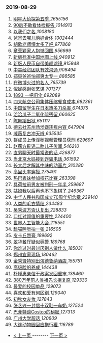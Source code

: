 ### 2019-08-29 
1. [ 明星大侦探第五季 ](https://s.weibo.com/weibo?q=%23%E6%98%8E%E6%98%9F%E5%A4%A7%E4%BE%A6%E6%8E%A2%E7%AC%AC%E4%BA%94%E5%AD%A3%23&Refer=top) *2655156*
1. [ 90后不敢看体检报告 ](https://s.weibo.com/weibo?q=%2390%E5%90%8E%E4%B8%8D%E6%95%A2%E7%9C%8B%E4%BD%93%E6%A3%80%E6%8A%A5%E5%91%8A%23&Refer=top) *1014913*
1. [ 以我们之名 ](https://s.weibo.com/weibo?q=%23%E4%BB%A5%E6%88%91%E4%BB%AC%E4%B9%8B%E5%90%8D%23&topic_ad=1&Refer=top) *1008180*
1. [ 爸爸去哪儿萌娃合体 ](https://s.weibo.com/weibo?q=%23%E7%88%B8%E7%88%B8%E5%8E%BB%E5%93%AA%E5%84%BF%E8%90%8C%E5%A8%83%E5%90%88%E4%BD%93%23&Refer=top) *1002444*
1. [ 胡歌老师懂太多了吧 ](https://s.weibo.com/weibo?q=%23%E8%83%A1%E6%AD%8C%E8%80%81%E5%B8%88%E6%87%82%E5%A4%AA%E5%A4%9A%E4%BA%86%E5%90%A7%23&Refer=top) *977868*
1. [ 章莹颖家人抱憾回国 ](https://s.weibo.com/weibo?q=%23%E7%AB%A0%E8%8E%B9%E9%A2%96%E5%AE%B6%E4%BA%BA%E6%8A%B1%E6%86%BE%E5%9B%9E%E5%9B%BD%23&Refer=top) *956999*
1. [ 新版标准中国地图上线 ](https://s.weibo.com/weibo?q=%E6%96%B0%E7%89%88%E6%A0%87%E5%87%86%E4%B8%AD%E5%9B%BD%E5%9C%B0%E5%9B%BE%E4%B8%8A%E7%BA%BF&Refer=top) *940912*
1. [ 新版人民币自带美颜滤镜 ](https://s.weibo.com/weibo?q=%23%E6%96%B0%E7%89%88%E4%BA%BA%E6%B0%91%E5%B8%81%E8%87%AA%E5%B8%A6%E7%BE%8E%E9%A2%9C%E6%BB%A4%E9%95%9C%23&Refer=top) *915948*
1. [ 中美经贸团队有效沟通 ](https://s.weibo.com/weibo?q=%E4%B8%AD%E7%BE%8E%E7%BB%8F%E8%B4%B8%E5%9B%A2%E9%98%9F%E6%9C%89%E6%95%88%E6%B2%9F%E9%80%9A&Refer=top) *906494*
1. [ 郑爽爸爸怕郑爽太专一 ](https://s.weibo.com/weibo?q=%23%E9%83%91%E7%88%BD%E7%88%B8%E7%88%B8%E6%80%95%E9%83%91%E7%88%BD%E5%A4%AA%E4%B8%93%E4%B8%80%23&Refer=top) *886585*
1. [ 在微博火过的名人 ](https://s.weibo.com/weibo?q=%23%E5%9C%A8%E5%BE%AE%E5%8D%9A%E7%81%AB%E8%BF%87%E7%9A%84%E5%90%8D%E4%BA%BA%23&Refer=top) *765739*
1. [ 倪妮感谢张艺谋 ](https://s.weibo.com/weibo?q=%23%E5%80%AA%E5%A6%AE%E6%84%9F%E8%B0%A2%E5%BC%A0%E8%89%BA%E8%B0%8B%23&Refer=top) *701377*
1. [ 1893 一把旧伞 ](https://s.weibo.com/weibo?q=1893%20%E4%B8%80%E6%8A%8A%E6%97%A7%E4%BC%9E&Refer=top) *692089*
1. [ 四大航空公司集体压缩餐食成本 ](https://s.weibo.com/weibo?q=%23%E5%9B%9B%E5%A4%A7%E8%88%AA%E7%A9%BA%E5%85%AC%E5%8F%B8%E9%9B%86%E4%BD%93%E5%8E%8B%E7%BC%A9%E9%A4%90%E9%A3%9F%E6%88%90%E6%9C%AC%23&Refer=top) *682361*
1. [ 中国留学生在日本遭多刀杀害 ](https://s.weibo.com/weibo?q=%23%E4%B8%AD%E5%9B%BD%E7%95%99%E5%AD%A6%E7%94%9F%E5%9C%A8%E6%97%A5%E6%9C%AC%E9%81%AD%E5%A4%9A%E5%88%80%E6%9D%80%E5%AE%B3%23&Refer=top) *674375*
1. [ 洽洽瓜子二氧化硫残留 ](https://s.weibo.com/weibo?q=%23%E6%B4%BD%E6%B4%BD%E7%93%9C%E5%AD%90%E4%BA%8C%E6%B0%A7%E5%8C%96%E7%A1%AB%E6%AE%8B%E7%95%99%23&Refer=top) *660625*
1. [ 陈舞蹈出狱 ](https://s.weibo.com/weibo?q=%23%E9%99%88%E8%88%9E%E8%B9%88%E5%87%BA%E7%8B%B1%23&Refer=top) *651117*
1. [ 德云社苏州场涉嫌违规内容 ](https://s.weibo.com/weibo?q=%23%E5%BE%B7%E4%BA%91%E7%A4%BE%E8%8B%8F%E5%B7%9E%E5%9C%BA%E6%B6%89%E5%AB%8C%E8%BF%9D%E8%A7%84%E5%86%85%E5%AE%B9%23&Refer=top) *647904*
1. [ 戚薇复古冲天辫 ](https://s.weibo.com/weibo?q=%23%E6%88%9A%E8%96%87%E5%A4%8D%E5%8F%A4%E5%86%B2%E5%A4%A9%E8%BE%AB%23&Refer=top) *635535*
1. [ 群成员上传淫秽视频管理员获刑 ](https://s.weibo.com/weibo?q=%23%E7%BE%A4%E6%88%90%E5%91%98%E4%B8%8A%E4%BC%A0%E6%B7%AB%E7%A7%BD%E8%A7%86%E9%A2%91%E7%AE%A1%E7%90%86%E5%91%98%E8%8E%B7%E5%88%91%23&Refer=top) *629697*
1. [ 赵薇方辟谣二胎儿子传闻 ](https://s.weibo.com/weibo?q=%23%E8%B5%B5%E8%96%87%E6%96%B9%E8%BE%9F%E8%B0%A3%E4%BA%8C%E8%83%8E%E5%84%BF%E5%AD%90%E4%BC%A0%E9%97%BB%23&Refer=top) *546210*
1. [ 直男聊天时最常说的话 ](https://s.weibo.com/weibo?q=%23%E7%9B%B4%E7%94%B7%E8%81%8A%E5%A4%A9%E6%97%B6%E6%9C%80%E5%B8%B8%E8%AF%B4%E7%9A%84%E8%AF%9D%23&Refer=top) *426877*
1. [ 当北京大妈接到诈骗电话 ](https://s.weibo.com/weibo?q=%E5%BD%93%E5%8C%97%E4%BA%AC%E5%A4%A7%E5%A6%88%E6%8E%A5%E5%88%B0%E8%AF%88%E9%AA%97%E7%94%B5%E8%AF%9D&Refer=top) *361592*
1. [ 长大后才解其中味的动画片 ](https://s.weibo.com/weibo?q=%23%E9%95%BF%E5%A4%A7%E5%90%8E%E6%89%8D%E8%A7%A3%E5%85%B6%E4%B8%AD%E5%91%B3%E7%9A%84%E5%8A%A8%E7%94%BB%E7%89%87%23&Refer=top) *310280*
1. [ 高回头率穿搭 ](https://s.weibo.com/weibo?q=%23%E9%AB%98%E5%9B%9E%E5%A4%B4%E7%8E%87%E7%A9%BF%E6%90%AD%23&Refer=top) *275491*
1. [ 热巴表妹参加校花比赛 ](https://s.weibo.com/weibo?q=%23%E7%83%AD%E5%B7%B4%E8%A1%A8%E5%A6%B9%E5%8F%82%E5%8A%A0%E6%A0%A1%E8%8A%B1%E6%AF%94%E8%B5%9B%23&Refer=top) *263398*
1. [ 具荷拉前男友被判刑一年半 ](https://s.weibo.com/weibo?q=%23%E5%85%B7%E8%8D%B7%E6%8B%89%E5%89%8D%E7%94%B7%E5%8F%8B%E8%A2%AB%E5%88%A4%E5%88%91%E4%B8%80%E5%B9%B4%E5%8D%8A%23&Refer=top) *259687*
1. [ 姑娘我以后再也不下象棋了 ](https://s.weibo.com/weibo?q=%23%E5%A7%91%E5%A8%98%E6%88%91%E4%BB%A5%E5%90%8E%E5%86%8D%E4%B9%9F%E4%B8%8D%E4%B8%8B%E8%B1%A1%E6%A3%8B%E4%BA%86%23&Refer=top) *246367*
1. [ 中华人民共和国成立70周年纪念章 ](https://s.weibo.com/weibo?q=%E4%B8%AD%E5%8D%8E%E4%BA%BA%E6%B0%91%E5%85%B1%E5%92%8C%E5%9B%BD%E6%88%90%E7%AB%8B70%E5%91%A8%E5%B9%B4%E7%BA%AA%E5%BF%B5%E7%AB%A0&Refer=top) *239140*
1. [ 人类的毛衣情结 ](https://s.weibo.com/weibo?q=%23%E4%BA%BA%E7%B1%BB%E7%9A%84%E6%AF%9B%E8%A1%A3%E6%83%85%E7%BB%93%23&Refer=top) *234483*
1. [ 吴秀波方否认复出 ](https://s.weibo.com/weibo?q=%23%E5%90%B4%E7%A7%80%E6%B3%A2%E6%96%B9%E5%90%A6%E8%AE%A4%E5%A4%8D%E5%87%BA%23&Refer=top) *228833*
1. [ 口红对颜值的重要性 ](https://s.weibo.com/weibo?q=%23%E5%8F%A3%E7%BA%A2%E5%AF%B9%E9%A2%9C%E5%80%BC%E7%9A%84%E9%87%8D%E8%A6%81%E6%80%A7%23&Refer=top) *224400*
1. [ 世界人工智能大会 ](https://s.weibo.com/weibo?q=%E4%B8%96%E7%95%8C%E4%BA%BA%E5%B7%A5%E6%99%BA%E8%83%BD%E5%A4%A7%E4%BC%9A&Refer=top) *216551*
1. [ 趁猫睡觉拍一张 ](https://s.weibo.com/weibo?q=%23%E8%B6%81%E7%8C%AB%E7%9D%A1%E8%A7%89%E6%8B%8D%E4%B8%80%E5%BC%A0%23&Refer=top) *216505*
1. [ 皮卡丘唇膏 ](https://s.weibo.com/weibo?q=%23%E7%9A%AE%E5%8D%A1%E4%B8%98%E5%94%87%E8%86%8F%23&Refer=top) *199692*
1. [ 翠华餐厅疑似辱警 ](https://s.weibo.com/weibo?q=%23%E7%BF%A0%E5%8D%8E%E9%A4%90%E5%8E%85%E7%96%91%E4%BC%BC%E8%BE%B1%E8%AD%A6%23&Refer=top) *189768*
1. [ 你难过时最讨厌别人做什么 ](https://s.weibo.com/weibo?q=%23%E4%BD%A0%E9%9A%BE%E8%BF%87%E6%97%B6%E6%9C%80%E8%AE%A8%E5%8E%8C%E5%88%AB%E4%BA%BA%E5%81%9A%E4%BB%80%E4%B9%88%23&Refer=top) *185031*
1. [ 郑州宜家现场 ](https://s.weibo.com/weibo?q=%23%E9%83%91%E5%B7%9E%E5%AE%9C%E5%AE%B6%E7%8E%B0%E5%9C%BA%23&Refer=top) *180462*
1. [ 金秀贤特别出演德鲁纳酒店 ](https://s.weibo.com/weibo?q=%23%E9%87%91%E7%A7%80%E8%B4%A4%E7%89%B9%E5%88%AB%E5%87%BA%E6%BC%94%E5%BE%B7%E9%B2%81%E7%BA%B3%E9%85%92%E5%BA%97%23&Refer=top) *155751*
1. [ 高级脸的养成 ](https://s.weibo.com/weibo?q=%23%E9%AB%98%E7%BA%A7%E8%84%B8%E7%9A%84%E5%85%BB%E6%88%90%23&Refer=top) *144438*
1. [ 朴槿惠亲信干政案发回重审 ](https://s.weibo.com/weibo?q=%23%E6%9C%B4%E6%A7%BF%E6%83%A0%E4%BA%B2%E4%BF%A1%E5%B9%B2%E6%94%BF%E6%A1%88%E5%8F%91%E5%9B%9E%E9%87%8D%E5%AE%A1%23&Refer=top) *138460*
1. [ 380万年前人类祖先长相复原 ](https://s.weibo.com/weibo?q=380%E4%B8%87%E5%B9%B4%E5%89%8D%E4%BA%BA%E7%B1%BB%E7%A5%96%E5%85%88%E9%95%BF%E7%9B%B8%E5%A4%8D%E5%8E%9F&Refer=top) *129330*
1. [ 最爱的校园单品 ](https://s.weibo.com/weibo?q=%23%E6%9C%80%E7%88%B1%E7%9A%84%E6%A0%A1%E5%9B%AD%E5%8D%95%E5%93%81%23&Refer=top) *129073*
1. [ 喜欢和爱有何区别 ](https://s.weibo.com/weibo?q=%23%E5%96%9C%E6%AC%A2%E5%92%8C%E7%88%B1%E6%9C%89%E4%BD%95%E5%8C%BA%E5%88%AB%23&Refer=top) *129040*
1. [ 初秋女友妆 ](https://s.weibo.com/weibo?q=%23%E5%88%9D%E7%A7%8B%E5%A5%B3%E5%8F%8B%E5%A6%86%23&Refer=top) *127843*
1. [ 张艺兴一封信十双鞋一车奶 ](https://s.weibo.com/weibo?q=%E5%BC%A0%E8%89%BA%E5%85%B4%E4%B8%80%E5%B0%81%E4%BF%A1%E5%8D%81%E5%8F%8C%E9%9E%8B%E4%B8%80%E8%BD%A6%E5%A5%B6&Refer=top) *127524*
1. [ 巴菲特谈Costco的秘密 ](https://s.weibo.com/weibo?q=%E5%B7%B4%E8%8F%B2%E7%89%B9%E8%B0%88Costco%E7%9A%84%E7%A7%98%E5%AF%86&Refer=top) *127313*
1. [ 广州大学超话 ](https://s.weibo.com/weibo?q=%23%E5%B9%BF%E5%B7%9E%E5%A4%A7%E5%AD%A6%E8%B6%85%E8%AF%9D%23&Refer=top) *120609*
1. [ 大连动物园回应拖行獾 ](https://s.weibo.com/weibo?q=%E5%A4%A7%E8%BF%9E%E5%8A%A8%E7%89%A9%E5%9B%AD%E5%9B%9E%E5%BA%94%E6%8B%96%E8%A1%8C%E7%8D%BE&Refer=top) *116789* 

- [ < 上一页 ](https://github.com/able8/weibo-hot-record/blob/master/2019-08-28.md) -------- [ 下一页 > ](https://github.com/able8/weibo-hot-record/blob/master/2019-08-30.md)